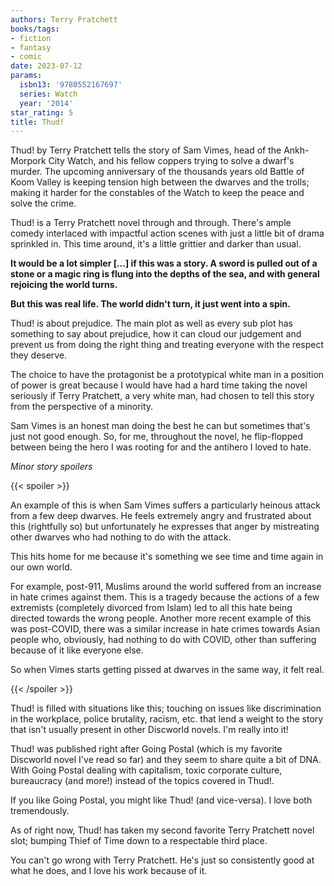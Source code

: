 ```yaml
---
authors: Terry Pratchett
books/tags:
- fiction
- fantasy
- comic
date: 2023-07-12
params:
  isbn13: '9780552167697'
  series: Watch
  year: '2014'
star_rating: 5
title: Thud!
---
```


Thud! by Terry Pratchett tells the story of Sam Vimes, head of the Ankh-Morpork
City Watch, and his fellow coppers trying to solve a dwarf's murder. The
upcoming anniversary of the thousands years old Battle of Koom Valley is keeping
tension high between the dwarves and the trolls; making it harder for the
constables of the Watch to keep the peace and solve the crime.

Thud! is a Terry Pratchett novel through and through. There's ample comedy
interlaced with impactful action scenes with just a little bit of drama
sprinkled in. This time around, it's a little grittier and darker than usual.

<!--more-->

**It would be a lot simpler [...] if this was a story. A sword is pulled out of
a stone or a magic ring is flung into the depths of the sea, and with general
rejoicing the world turns.**

**But this was real life. The world didn't turn, it just went into a spin.**

Thud! is about prejudice. The main plot as well as every sub plot has something
to say about prejudice, how it can cloud our judgement and prevent us from doing
the right thing and treating everyone with the respect they deserve.

The choice to have the protagonist be a prototypical white man in a position of
power is great because I would have had a hard time taking the novel seriously
if Terry Pratchett, a very white man, had chosen to tell this story from the
perspective of a minority.

Sam Vimes is an honest man doing the best he can but sometimes that's just not
good enough. So, for me, throughout the novel, he flip-flopped between being the
hero I was rooting for and the antihero I loved to hate.

_Minor story spoilers_

{{< spoiler >}}

An example of this is when Sam Vimes suffers a particularly heinous attack from
a few deep dwarves. He feels extremely angry and frustrated about this
(rightfully so) but unfortunately he expresses that anger by mistreating other
dwarves who had nothing to do with the attack.

This hits home for me because it's something we see time and time again in our
own world.

For example, post-911, Muslims around the world suffered from an increase in
hate crimes against them. This is a tragedy because the actions of a few
extremists (completely divorced from Islam) led to all this hate being directed
towards the wrong people. Another more recent example of this was post-COVID,
there was a similar increase in hate crimes towards Asian people who, obviously,
had nothing to do with COVID, other than suffering because of it like everyone
else.

So when Vimes starts getting pissed at dwarves in the same way, it felt real.

{{< /spoiler >}}

Thud! is filled with situations like this; touching on issues like
discrimination in the workplace, police brutality, racism, etc. that lend a
weight to the story that isn't usually present in other Discworld novels. I'm
really into it!

Thud! was published right after Going Postal (which is my favorite Discworld
novel I've read so far) and they seem to share quite a bit of DNA. With Going
Postal dealing with capitalism, toxic corporate culture, bureaucracy (and more!)
instead of the topics covered in Thud!.

If you like Going Postal, you might like Thud! (and vice-versa). I love both
tremendously.

As of right now, Thud! has taken my second favorite Terry Pratchett novel slot;
bumping Thief of Time down to a respectable third place.

You can't go wrong with Terry Pratchett. He's just so consistently good at what
he does, and I love his work because of it.